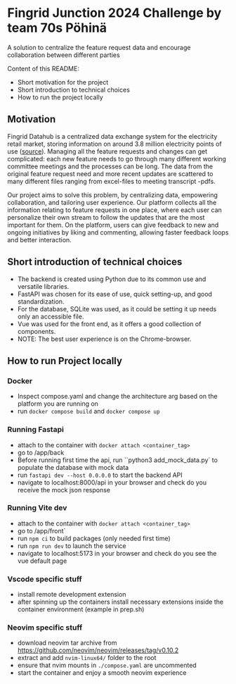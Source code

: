 # Fingrid Junction 2024 Challenge by team 70s Pöhinä
A solution to centralize the feature request data and encourage collaboration between different parties

Content of this README:
- Short motivation for the project
- Short introduction to technical choices
- How to run the project locally


## Motivation
Fingrid Datahub is a centralized data exchange system for the electricity retail market, storing information on around 3.8 million electricity points of use ([source](https://www.fingrid.fi/en/electricity-market/datahub/)). Managing all the feature requests and changes can get complicated: each new feature needs to go through many different working committee meetings and the processes can be long. The data from the original feature request need and more recent updates are scattered to many different files ranging from excel-files to meeting transcript -pdfs. 

Our project aims to solve this problem, by centralizing data, empowering collaboration, and tailoring user experience. Our platform collects all the information relating to feature requests in one place, where each user can personalize their own stream to follow the updates that are the most important for them. On the platform, users can give feedback to new and ongoing initiatives by liking and commenting, allowing faster feedback loops and better interaction.


## Short introduction of technical choices
- The backend is created using Python due to its common use and versatile libraries.
- FastAPI was chosen for its ease of use, quick setting-up, and good standardization.
- For the database, SQLite was used, as it could be setting it up needs only an accessible file.
- Vue was used for the front end, as it offers a good collection of components.
- NOTE: The best user experience is on the Chrome-browser.


## How to run Project locally
### Docker 
- Inspect compose.yaml and change the architecture arg based on the platform you are running on
- run `docker compose build` and `docker compose up`

### Running Fastapi
- attach to the container with `docker attach <container_tag>`
- go to /app/back
- Before running first time the api, run ``python3 add_mock_data.py` to populate the database with mock data
- run `fastapi dev --host 0.0.0.0` to start the backend API
- navigate to localhost:8000/api in your browser and check do you receive the mock json response

### Running Vite dev
- attach to the container with `docker attach <container_tag>`
- go to /app/front`
- run `npm ci` to build packages (only needed first time)
- run `npm run dev` to launch the service
- navigate to localhost:5173 in your browser and check do you see the vue default page

### Vscode specific stuff
- install remote development extension
- after spinning up the containers install necessary extensions inside the container environment (example in prep.sh)

### Neovim specific stuff
- download neovim tar archive from https://github.com/neovim/neovim/releases/tag/v0.10.2
- extract and add `nvim-linux64/` folder to the root
- ensure that nvim mounts in `./compose.yaml` are uncommented
- start the container and enjoy a smooth neovim experience